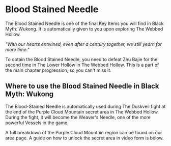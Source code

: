 # Blood Stained Needle

The Blood Stained Needle is one of the final Key Items you will find in Black Myth: Wukong. It is automatically given to you upon exploring The Webbed Hollow. 

_"With our hearts entwined, even after a century together, we still yearn for more time."_  
  
To obtain the Blood Stained Needle, you need to defeat Zhu Bajie for the second time in The Lower Hollow in The Webbed Hollow. This is a part of the main chapter progression, so you can't miss it. 

## Where to use the Blood Stained Needle in Black Myth: Wukong

The Blood-Stained Needle is automatically used during The Duskveil fight at the end of the Purple Cloud Mountain secret area in The Webbed Hollow. During the fight, it will become the Weaver's Needle, one of the more powerful Vessels in the game. 

A full breakdown of the Purple Cloud Mountain region can be found on our area page. A guide on how to unlock the secret area in video form is below. 


